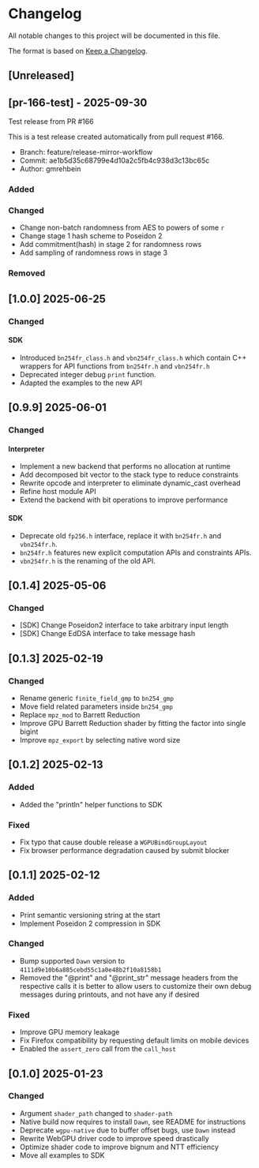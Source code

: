 # Changelog

All notable changes to this project will be documented in this file.

The format is based on [Keep a Changelog](https://keepachangelog.com/en/1.1.0/).

## [Unreleased]
## [pr-166-test] - 2025-09-30

Test release from PR #166

This is a test release created automatically from pull request #166.

- Branch: feature/release-mirror-workflow
- Commit: ae1b5d35c68799e4d10a2c5fb4c938d3c13bc65c
- Author: gmrehbein


### Added

### Changed
- Change non-batch randomness from AES to powers of some `r`
- Change stage 1 hash scheme to Poseidon 2
- Add commitment(hash) in stage 2 for randomness rows
- Add sampling of randomness rows in stage 3

### Removed

## [1.0.0] 2025-06-25

### Changed

#### SDK
- Introduced `bn254fr_class.h` and `vbn254fr_class.h` which contain C++ wrappers for API functions from `bn254fr.h` and `vbn254fr.h`
- Deprecated integer debug `print` function.
- Adapted the examples to the new API

## [0.9.9] 2025-06-01

### Changed

#### Interpreter
- Implement a new backend that performs no allocation at runtime
- Add decomposed bit vector to the stack type to reduce constraints
- Rewrite opcode and interpreter to eliminate dynamic_cast overhead
- Refine host module API
- Extend the backend with bit operations to improve performance

#### SDK
- Deprecate old `fp256.h` interface, replace it with `bn254fr.h` and `vbn254fr.h`.
- `bn254fr.h` features new explicit computation APIs and constraints APIs.
- `vbn254fr.h` is the renaming of the old API.

## [0.1.4] 2025-05-06

### Changed

- [SDK] Change Poseidon2 interface to take arbitrary input length
- [SDK] Change EdDSA interface to take message hash 

## [0.1.3] 2025-02-19

### Changed
- Rename generic `finite_field_gmp` to `bn254_gmp`
- Move field related parameters inside `bn254_gmp`
- Replace `mpz_mod` to Barrett Reduction
- Improve GPU Barrett Reduction shader by fitting the factor into single bigint
- Improve `mpz_export` by selecting native word size

## [0.1.2] 2025-02-13

### Added
- Added the "println" helper functions to SDK

### Fixed
- Fix typo that cause double release a `WGPUBindGroupLayout`
- Fix browser performance degradation caused by submit blocker

## [0.1.1] 2025-02-12

### Added
- Print semantic versioning string at the start
- Implement Poseidon 2 compression in SDK

### Changed
- Bump supported `Dawn` version to `4111d9e10b6a885cebd55c1a0e48b2f10a8158b1`
- Removed the "@print" and "@print_str" message headers from the respective calls it is better to allow users to customize their own debug messages during printouts, and not have any if desired

### Fixed
- Improve GPU memory leakage
- Fix Firefox compatibility by requesting default limits on mobile devices
- Enabled the `assert_zero` call from the `call_host`

## [0.1.0] 2025-01-23

### Changed
* Argument `shader_path` changed to `shader-path`
* Native build now requires to install `Dawn`, see README for instructions
* Deprecate `wgpu-native` due to buffer offset bugs, use `Dawn` instead
* Rewrite WebGPU driver code to improve speed drastically
* Optimize shader code to improve bignum and NTT efficiency
* Move all examples to SDK

